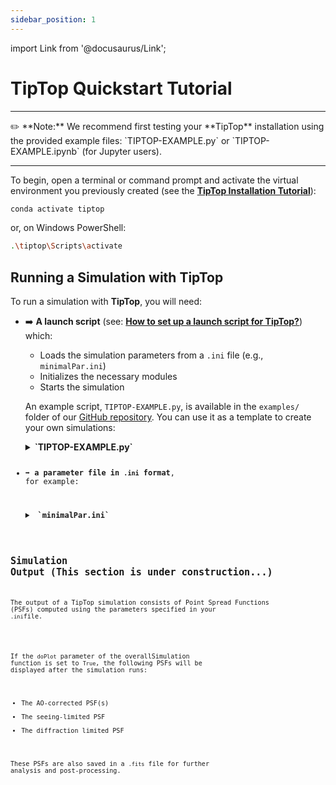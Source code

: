 ```yaml
---
sidebar_position: 1
---
```


import Link from '@docusaurus/Link';

# TipTop Quickstart Tutorial
<p align="justify">
<hr />
✏️ **Note:** We recommend first testing your **TipTop** installation using the provided example files: `TIPTOP-EXAMPLE.py` or `TIPTOP-EXAMPLE.ipynb` (for Jupyter users).
<hr />

To begin, open a terminal or command prompt and activate the virtual environment you previously created (see the [**TipTop Installation Tutorial**](/docs/general/installation.md)):
```bash
conda activate tiptop
```
or, on Windows PowerShell:
```bash
.\tiptop\Scripts\activate
```
</p>

## Running a Simulation with TipTop

To run a simulation with **TipTop**, you will need:
- ➡️ **A launch script** (see: [**How to set up a launch script for TipTop?**](/docs/orion/howtosetuplaunchfile)) which:
    - Loads the simulation parameters from a `.ini` file (e.g., `minimalPar.ini`)
    - Initializes the necessary modules
    - Starts the simulation 

    An example script, `TIPTOP-EXAMPLE.py`, is available in the `examples/` folder of our [GitHub repository](https://github.com/astro-tiptop/TIPTOP). You can use it as a template to create your own simulations:
    <details>
    <summary><strong> `TIPTOP-EXAMPLE.py`</strong></summary>
    <pre><code>
    ```python
    from tiptop.tiptop import *
    plt.ion()

    overallSimulation("./", "minimalPar", './', 'test')
    ```
          </code></pre>
    </details> 

    ✏️ **Note:** 
    - The first and second arguments of the `overallSimulation` function specify the path to the folder containing the `.ini` input file and the name of that `.ini` file, respectively. 
    - The third and fourth arguments determine where the output results are saved and what name the resulting `.fits` file receive.

    A detailed documentation on the overallSimulation function can be found [**here**](/docs/orion/howtosetuplaunchfile).

- ➡️ **a parameter file in `.ini` format**, for example:
    <details>
  <summary><strong> `minimalPar.ini`</strong></summary>
   <pre><code>
    ```python
    [telescope]
    TelescopeDiameter=8.
    Resolution = 128

    [atmosphere]
    Seeing = 0.6

    [sources_science]
    Wavelength = [1.6e-6]
    Zenith = [0.]
    Azimuth = [0.]

    [sources_HO]
    Wavelength = 750e-9

    [sensor_science]
    PixelScale = 40
    FieldOfView = 256

    [sensor_HO]
    PixelScale = 832
    FieldOfView = 6
    NumberPhotons = [200.]
    SigmaRON = 0.

    [DM]
    NumberActuators = [20]
    DmPitchs = [0.25]
    ```
      </code></pre>
    </details> 

   A user-friendly interface is available to help you generate custom `.ini` files by selecting an instrument from the available options (see: [**Available AO Instruments**](/docs/orion/aoinstruments)) and specifying parameter values. Access it by clicking the button below:
    <div
        style={{ display: 'flex', justifyContent: 'center', alignItems:'center' }}
        >
        <Link to="/docs/orion/interactivetools" style={{
            display: 'inline-block',
            marginTop: '0.5rem',
            padding: '1.0rem 2.0rem',
            height: '3.5rem',
            verticalAlign: 'middle',
            backgroundColor: '#3578e5',
            color: '#fff',
            borderRadius: '0.5rem',
            textDecoration: 'none',
            fontWeight: 'bold',
            fontSize: '1.3rem',
            textAlign: 'center',
            lineHeight: 'normal',
        }}>
        Open ini. Parameter File Generator
    </Link>
    </div>


    ✏️ **Note:** For a detailed explanation of the `.ini` parameter file structure and syntax, please refer to the [**Parameter Files**](/docs/orion/parameterfiles.md) page. 
    Guidance on configuring **TipTop** for your chosen adaptive optics system is available in [**How to set up TipTop according to the AO mode?**](/docs/orion/howtosetup.md).

## Simulation Output (This section is under construction...)

The output of a TipTop simulation consists of Point Spread Functions (PSFs) computed using the parameters specified in your `.ini`file. 

<!-- Outputs also includes seeing limited PSF, diffraction limited PSF and some useful metrics (SR, EE, FWHM, …) -->

If the `doPlot` parameter of the overallSimulation function is set to `True`, the following PSFs will be displayed after the simulation runs:
- The AO-corrected PSF(s)
- The seeing-limited PSF
- The diffraction limited PSF

These PSFs are also saved in a `.fits` file for further analysis and post-processing.
<!-- The structure of the output .fits file is as follows: -->
